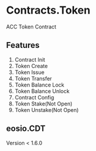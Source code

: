 # Contracts.Token

ACC Token Contract

## Features

1. Contract Init
2. Token Create
3. Token Issue
4. Token Transfer
5. Token Balance Lock
6. Token Balance Unlock
7. Contract Config
8. Token Stake(Not Open)
9. Token Unstake(Not Open)

## eosio.CDT

Version < 1.6.0
